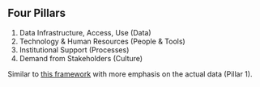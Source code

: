 ## Four Pillars

1. Data Infrastructure, Access, Use (Data)
2. Technology & Human Resources (People & Tools)
3. Institutional Support (Processes)
4. Demand from Stakeholders (Culture)

Similar to [this framework](https://towardsdatascience.com/how-to-deliver-real-data-driven-insights-e94f2b386c18) with more emphasis on the actual data (Pillar 1).